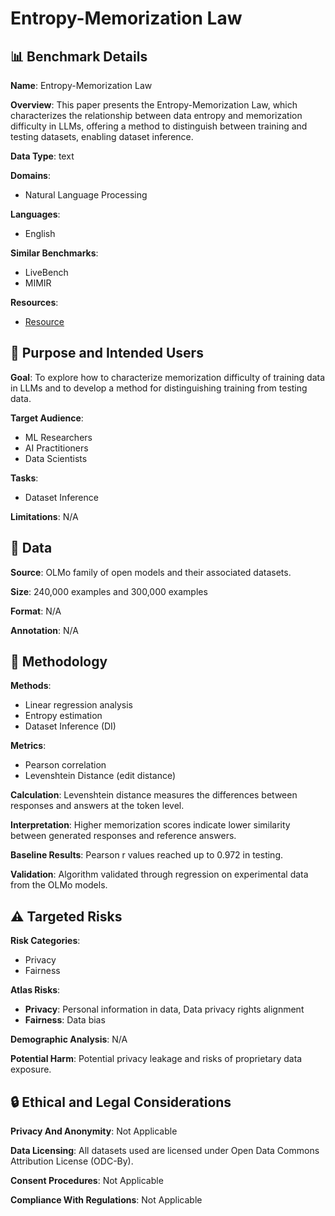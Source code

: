 # Entropy-Memorization Law

## 📊 Benchmark Details

**Name**: Entropy-Memorization Law

**Overview**: This paper presents the Entropy-Memorization Law, which characterizes the relationship between data entropy and memorization difficulty in LLMs, offering a method to distinguish between training and testing datasets, enabling dataset inference.

**Data Type**: text

**Domains**:
- Natural Language Processing

**Languages**:
- English

**Similar Benchmarks**:
- LiveBench
- MIMIR

**Resources**:
- [Resource](https://arxiv.org/abs/2507.06056)

## 🎯 Purpose and Intended Users

**Goal**: To explore how to characterize memorization difficulty of training data in LLMs and to develop a method for distinguishing training from testing data.

**Target Audience**:
- ML Researchers
- AI Practitioners
- Data Scientists

**Tasks**:
- Dataset Inference

**Limitations**: N/A

## 💾 Data

**Source**: OLMo family of open models and their associated datasets.

**Size**: 240,000 examples and 300,000 examples

**Format**: N/A

**Annotation**: N/A

## 🔬 Methodology

**Methods**:
- Linear regression analysis
- Entropy estimation
- Dataset Inference (DI)

**Metrics**:
- Pearson correlation
- Levenshtein Distance (edit distance)

**Calculation**: Levenshtein distance measures the differences between responses and answers at the token level.

**Interpretation**: Higher memorization scores indicate lower similarity between generated responses and reference answers.

**Baseline Results**: Pearson r values reached up to 0.972 in testing.

**Validation**: Algorithm validated through regression on experimental data from the OLMo models.

## ⚠️ Targeted Risks

**Risk Categories**:
- Privacy
- Fairness

**Atlas Risks**:
- **Privacy**: Personal information in data, Data privacy rights alignment
- **Fairness**: Data bias

**Demographic Analysis**: N/A

**Potential Harm**: Potential privacy leakage and risks of proprietary data exposure.

## 🔒 Ethical and Legal Considerations

**Privacy And Anonymity**: Not Applicable

**Data Licensing**: All datasets used are licensed under Open Data Commons Attribution License (ODC-By).

**Consent Procedures**: Not Applicable

**Compliance With Regulations**: Not Applicable
